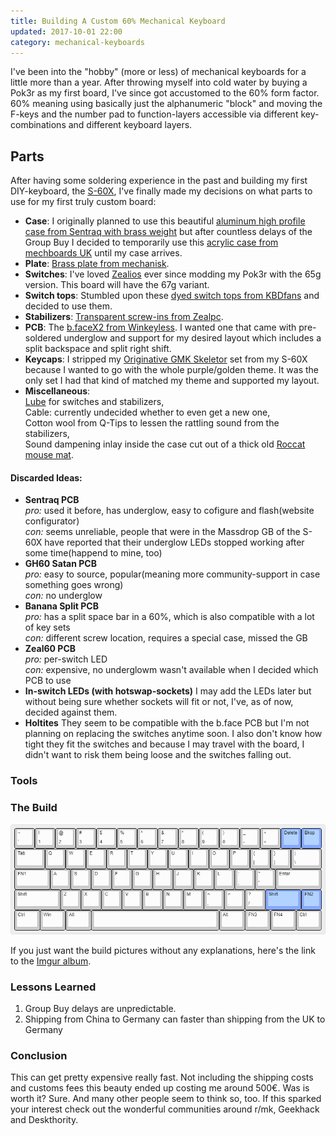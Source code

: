 ```yaml
---
title: Building A Custom 60% Mechanical Keyboard
updated: 2017-10-01 22:00
category: mechanical-keyboards
---
```

I've been into the "hobby" (more or less) of mechanical keyboards for a little more than a year. After throwing myself into cold water by buying a Pok3r as my first board, I've since got accustomed to the 60% form factor. 60% meaning using basically just the alphanumeric "block" and moving the F-keys and the number pad to function-layers accessible via different key-combinations and different keyboard layers.

## Parts
After having some soldering experience in the past and building my first DIY-keyboard, the [S-60X](https://sentraq.com/collections/kits/products/s60-x-diy-keyboard-kit), I've finally made my decisions on what parts to use for my first truly custom board:
 * **Case**: I originally planned to use this beautiful [aluminum high profile case from Sentraq with brass weight](https://sentraq.com/collections/group-buys/products/sentraq-60-high-profile-aluminum-case) but after countless delays of the Group Buy I decided to temporarily use this [acrylic case from mechboards UK](https://mechboards.co.uk/shop/all/60-diffused-acrylic-case/) until my case arrives.
 * **Plate**: [Brass plate from mechanisk](https://mekanisk.co/).
 * **Switches**: I've loved [Zealios](https://zealpc.net/collections/switches/products/zealio) ever since modding my Pok3r with the 65g version. This board will have the 67g variant.
 * **Switch tops**: Stumbled upon these [dyed switch tops from KBDfans](https://kbdfans.cn/collections/keyboard-part/products/gateron-rainbow-dyeing-top-house-10pcs) and decided to use them.
 * **Stabilizers**: [Transparent screw-ins from Zealpc](https://zealpc.net/collections/switches/products/zealstabilizers).
 * **PCB**: The [b.faceX2 from Winkeyless](http://winkeyless.kr/product/b-face-x2-pcb/). I wanted one that came with pre-soldered underglow and support for my desired layout which includes a split backspace and split right shift.
 * **Keycaps**: I stripped my [Originative GMK Skeletor](https://originative.co/products/skeletor) set from my S-60X because I wanted to go with the whole purple/golden theme. It was the only set I had that kind of matched my theme and supported my layout.
 * **Miscellaneous**:  
   [Lube](https://zealpc.net/collections/switches/products/ghlube) for switches and stabilizers,  
   Cable: currently undecided whether to even get a new one,  
   Cotton wool from Q-Tips to lessen the rattling sound from the stabilizers,  
   Sound dampening inlay inside the case cut out of a thick old [Roccat mouse mat](https://www.roccat.org/en-DE/Products/Gaming-Mousepads/Taito-Series/Taito/).

#### Discarded Ideas:
 * __Sentraq PCB__   
   _pro:_ used it before, has underglow, easy to cofigure and flash(website configurator)  
   _con:_ seems unreliable, people that were in the Massdrop GB of the S-60X have reported that their underglow LEDs stopped working after some time(happend to mine, too)
 * __GH60 Satan PCB__  
   _pro:_ easy to source, popular(meaning more community-support in case something goes wrong)  
   _con:_ no underglow
 * __Banana Split PCB__  
   _pro:_ has a split space bar in a 60%, which is also compatible with a lot of key sets  
   _con:_ different screw location, requires a special case, missed the GB
 * __Zeal60 PCB__  
   _pro:_ per-switch LED  
   _con:_ expensive, no underglowm wasn't available when I decided which PCB to use
 * __In-switch LEDs (with hotswap-sockets)__ I may add the LEDs later but without being sure whether sockets will fit or not, I've, as of now, decided against them.
 * __Holtites__ They seem to be compatible with the b.face PCB but I'm not planning on replacing the switches anytime soon. I also don't know how tight they fit the switches and because I may travel with the board, I didn't want to risk them being loose and the switches falling out.

### Tools

### The Build

![custom keyboard layout](/assets/images/keyboard-layout.png)

If you just want the build pictures without any explanations, here's the link to the [Imgur album](https://imgur.com/a/JqzZP).

### Lessons Learned
 1. Group Buy delays are unpredictable.
 2. Shipping from China to Germany can faster than shipping from the UK to Germany

### Conclusion
This can get pretty expensive really fast. Not including the shipping costs and customs fees this beauty ended up costing me around 500€. Was is worth it? Sure. And many other people seem to think so, too. If this sparked your interest check out the wonderful communities around r/mk, Geekhack and Deskthority.
